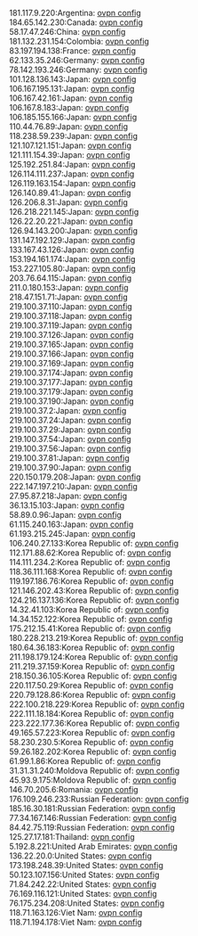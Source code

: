 181.117.9.220:Argentina: [ovpn config](vpn/181_117_9_220.ovpn)  
184.65.142.230:Canada: [ovpn config](vpn/184_65_142_230.ovpn)  
58.17.47.246:China: [ovpn config](vpn/58_17_47_246.ovpn)  
181.132.231.154:Colombia: [ovpn config](vpn/181_132_231_154.ovpn)  
83.197.194.138:France: [ovpn config](vpn/83_197_194_138.ovpn)  
62.133.35.246:Germany: [ovpn config](vpn/62_133_35_246.ovpn)  
78.142.193.246:Germany: [ovpn config](vpn/78_142_193_246.ovpn)  
101.128.136.143:Japan: [ovpn config](vpn/101_128_136_143.ovpn)  
106.167.195.131:Japan: [ovpn config](vpn/106_167_195_131.ovpn)  
106.167.42.161:Japan: [ovpn config](vpn/106_167_42_161.ovpn)  
106.167.8.183:Japan: [ovpn config](vpn/106_167_8_183.ovpn)  
106.185.155.166:Japan: [ovpn config](vpn/106_185_155_166.ovpn)  
110.44.76.89:Japan: [ovpn config](vpn/110_44_76_89.ovpn)  
118.238.59.239:Japan: [ovpn config](vpn/118_238_59_239.ovpn)  
121.107.121.151:Japan: [ovpn config](vpn/121_107_121_151.ovpn)  
121.111.154.39:Japan: [ovpn config](vpn/121_111_154_39.ovpn)  
125.192.251.84:Japan: [ovpn config](vpn/125_192_251_84.ovpn)  
126.114.111.237:Japan: [ovpn config](vpn/126_114_111_237.ovpn)  
126.119.163.154:Japan: [ovpn config](vpn/126_119_163_154.ovpn)  
126.140.89.41:Japan: [ovpn config](vpn/126_140_89_41.ovpn)  
126.206.8.31:Japan: [ovpn config](vpn/126_206_8_31.ovpn)  
126.218.221.145:Japan: [ovpn config](vpn/126_218_221_145.ovpn)  
126.22.20.221:Japan: [ovpn config](vpn/126_22_20_221.ovpn)  
126.94.143.200:Japan: [ovpn config](vpn/126_94_143_200.ovpn)  
131.147.192.129:Japan: [ovpn config](vpn/131_147_192_129.ovpn)  
133.167.43.126:Japan: [ovpn config](vpn/133_167_43_126.ovpn)  
153.194.161.174:Japan: [ovpn config](vpn/153_194_161_174.ovpn)  
153.227.105.80:Japan: [ovpn config](vpn/153_227_105_80.ovpn)  
203.76.64.115:Japan: [ovpn config](vpn/203_76_64_115.ovpn)  
211.0.180.153:Japan: [ovpn config](vpn/211_0_180_153.ovpn)  
218.47.151.71:Japan: [ovpn config](vpn/218_47_151_71.ovpn)  
219.100.37.110:Japan: [ovpn config](vpn/219_100_37_110.ovpn)  
219.100.37.118:Japan: [ovpn config](vpn/219_100_37_118.ovpn)  
219.100.37.119:Japan: [ovpn config](vpn/219_100_37_119.ovpn)  
219.100.37.126:Japan: [ovpn config](vpn/219_100_37_126.ovpn)  
219.100.37.165:Japan: [ovpn config](vpn/219_100_37_165.ovpn)  
219.100.37.166:Japan: [ovpn config](vpn/219_100_37_166.ovpn)  
219.100.37.169:Japan: [ovpn config](vpn/219_100_37_169.ovpn)  
219.100.37.174:Japan: [ovpn config](vpn/219_100_37_174.ovpn)  
219.100.37.177:Japan: [ovpn config](vpn/219_100_37_177.ovpn)  
219.100.37.179:Japan: [ovpn config](vpn/219_100_37_179.ovpn)  
219.100.37.190:Japan: [ovpn config](vpn/219_100_37_190.ovpn)  
219.100.37.2:Japan: [ovpn config](vpn/219_100_37_2.ovpn)  
219.100.37.24:Japan: [ovpn config](vpn/219_100_37_24.ovpn)  
219.100.37.29:Japan: [ovpn config](vpn/219_100_37_29.ovpn)  
219.100.37.54:Japan: [ovpn config](vpn/219_100_37_54.ovpn)  
219.100.37.56:Japan: [ovpn config](vpn/219_100_37_56.ovpn)  
219.100.37.81:Japan: [ovpn config](vpn/219_100_37_81.ovpn)  
219.100.37.90:Japan: [ovpn config](vpn/219_100_37_90.ovpn)  
220.150.179.208:Japan: [ovpn config](vpn/220_150_179_208.ovpn)  
222.147.197.210:Japan: [ovpn config](vpn/222_147_197_210.ovpn)  
27.95.87.218:Japan: [ovpn config](vpn/27_95_87_218.ovpn)  
36.13.15.103:Japan: [ovpn config](vpn/36_13_15_103.ovpn)  
58.89.0.96:Japan: [ovpn config](vpn/58_89_0_96.ovpn)  
61.115.240.163:Japan: [ovpn config](vpn/61_115_240_163.ovpn)  
61.193.215.245:Japan: [ovpn config](vpn/61_193_215_245.ovpn)  
106.240.27.133:Korea Republic of: [ovpn config](vpn/106_240_27_133.ovpn)  
112.171.88.62:Korea Republic of: [ovpn config](vpn/112_171_88_62.ovpn)  
114.111.234.2:Korea Republic of: [ovpn config](vpn/114_111_234_2.ovpn)  
118.36.111.168:Korea Republic of: [ovpn config](vpn/118_36_111_168.ovpn)  
119.197.186.76:Korea Republic of: [ovpn config](vpn/119_197_186_76.ovpn)  
121.146.202.43:Korea Republic of: [ovpn config](vpn/121_146_202_43.ovpn)  
124.216.137.136:Korea Republic of: [ovpn config](vpn/124_216_137_136.ovpn)  
14.32.41.103:Korea Republic of: [ovpn config](vpn/14_32_41_103.ovpn)  
14.34.152.122:Korea Republic of: [ovpn config](vpn/14_34_152_122.ovpn)  
175.212.15.41:Korea Republic of: [ovpn config](vpn/175_212_15_41.ovpn)  
180.228.213.219:Korea Republic of: [ovpn config](vpn/180_228_213_219.ovpn)  
180.64.36.183:Korea Republic of: [ovpn config](vpn/180_64_36_183.ovpn)  
211.198.179.124:Korea Republic of: [ovpn config](vpn/211_198_179_124.ovpn)  
211.219.37.159:Korea Republic of: [ovpn config](vpn/211_219_37_159.ovpn)  
218.150.36.105:Korea Republic of: [ovpn config](vpn/218_150_36_105.ovpn)  
220.117.50.29:Korea Republic of: [ovpn config](vpn/220_117_50_29.ovpn)  
220.79.128.86:Korea Republic of: [ovpn config](vpn/220_79_128_86.ovpn)  
222.100.218.229:Korea Republic of: [ovpn config](vpn/222_100_218_229.ovpn)  
222.111.18.184:Korea Republic of: [ovpn config](vpn/222_111_18_184.ovpn)  
223.222.177.36:Korea Republic of: [ovpn config](vpn/223_222_177_36.ovpn)  
49.165.57.223:Korea Republic of: [ovpn config](vpn/49_165_57_223.ovpn)  
58.230.230.5:Korea Republic of: [ovpn config](vpn/58_230_230_5.ovpn)  
59.26.182.202:Korea Republic of: [ovpn config](vpn/59_26_182_202.ovpn)  
61.99.1.86:Korea Republic of: [ovpn config](vpn/61_99_1_86.ovpn)  
31.31.31.240:Moldova Republic of: [ovpn config](vpn/31_31_31_240.ovpn)  
45.93.9.175:Moldova Republic of: [ovpn config](vpn/45_93_9_175.ovpn)  
146.70.205.6:Romania: [ovpn config](vpn/146_70_205_6.ovpn)  
176.109.246.233:Russian Federation: [ovpn config](vpn/176_109_246_233.ovpn)  
185.16.30.181:Russian Federation: [ovpn config](vpn/185_16_30_181.ovpn)  
77.34.167.146:Russian Federation: [ovpn config](vpn/77_34_167_146.ovpn)  
84.42.75.119:Russian Federation: [ovpn config](vpn/84_42_75_119.ovpn)  
125.27.17.181:Thailand: [ovpn config](vpn/125_27_17_181.ovpn)  
5.192.8.221:United Arab Emirates: [ovpn config](vpn/5_192_8_221.ovpn)  
136.22.20.0:United States: [ovpn config](vpn/136_22_20_0.ovpn)  
173.198.248.39:United States: [ovpn config](vpn/173_198_248_39.ovpn)  
50.123.107.156:United States: [ovpn config](vpn/50_123_107_156.ovpn)  
71.84.242.22:United States: [ovpn config](vpn/71_84_242_22.ovpn)  
76.169.116.121:United States: [ovpn config](vpn/76_169_116_121.ovpn)  
76.175.234.208:United States: [ovpn config](vpn/76_175_234_208.ovpn)  
118.71.163.126:Viet Nam: [ovpn config](vpn/118_71_163_126.ovpn)  
118.71.194.178:Viet Nam: [ovpn config](vpn/118_71_194_178.ovpn)  
